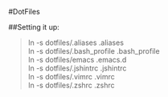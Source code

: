#DotFiles

##Setting it up:

>ln -s dotfiles/.aliases .aliases  
>ln -s dotfiles/.bash_profile .bash_profile  
>ln -s dotfiles/emacs .emacs.d  
>ln -s dotfiles/.jshintrc .jshintrc  
>ln -s dotfiles/.vimrc .vimrc  
>ln -s dotfiles/.zshrc .zshrc  
